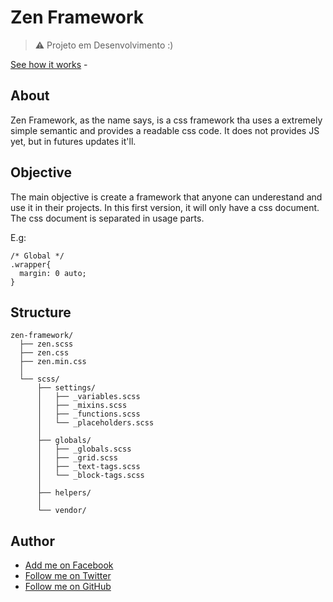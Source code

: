 # Zen Framework

> :warning: Projeto em Desenvolvimento :)

[See how it works](http://igorfelipee.github.io/zen-framework) -

## About

Zen Framework, as the name says, is a css framework tha uses a extremely simple semantic and provides a readable css code. It does not provides JS yet, but in futures updates it'll.

## Objective

The main objective is create a framework that anyone can underestand and use it in their projects. In this first version, it will only have a css document.
The css document is separated in usage parts.

E.g:

```
/* Global */
.wrapper{
  margin: 0 auto;
}
```

## Structure

```
zen-framework/
  ├── zen.scss
  ├── zen.css
  ├── zen.min.css
  │
  └── scss/
      ├── settings/
      │   ├── _variables.scss
      │   ├── _mixins.scss
      │   ├── _functions.scss
      │   └── _placeholders.scss
      │
      ├── globals/
      │   ├── _globals.scss
      │   ├── _grid.scss
      │   ├── _text-tags.scss
      │   └── _block-tags.scss
      │
      ├── helpers/
      │
      └── vendor/
```

## Author

* [Add me on Facebook](https://www.facebook.com/igor.felipe.198765)
* [Follow me on Twitter](http://twitter.com/igorfelipee)
* [Follow me on GitHub](http://github.com/igorfelipee)
